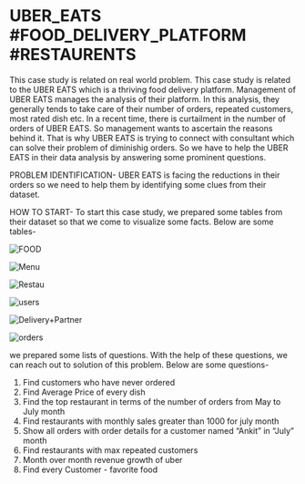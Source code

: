 # UBER_EATS #FOOD_DELIVERY_PLATFORM #RESTAURENTS

This case study is related on real world problem. This case study is related to the UBER EATS which is a thriving food delivery platform. Management of UBER EATS manages the analysis of their platform. In this analysis, they generally tends to take care of their number of orders, repeated customers, most rated dish etc. 
In a recent time, there is curtailment in the number of orders of UBER EATS. So management wants to ascertain the reasons behind it. That is why UBER EATS is trying to connect with consultant which can solve their problem of diminishig orders.
So we have to help the UBER EATS in their data analysis by answering some prominent questions.

PROBLEM IDENTIFICATION- UBER EATS is facing the reductions in their orders so we need to help them by identifying some clues from their dataset.

HOW TO START- To start this case study, we prepared some tables from their dataset so that we come to visualize some facts. Below are some tables-

![FOOD](https://github.com/akash9777/UBER_EATS/assets/159752126/95187c3f-8298-48c0-a3bd-2a19040e4135)

![Menu](https://github.com/akash9777/UBER_EATS/assets/159752126/4e7d1a1c-a5e4-4253-b09b-8a2e8f62cccb)


![Restau](https://github.com/akash9777/UBER_EATS/assets/159752126/79c3bc2b-655b-4593-8a1f-8fb79492ca01)

![users](https://github.com/akash9777/UBER_EATS/assets/159752126/aed2bd4e-15c4-4225-9491-96aaad3cc73c)

![Delivery+Partner](https://github.com/akash9777/UBER_EATS/assets/159752126/f4f92b01-acfc-4354-8759-46e1b2216e1f)

![orders](https://github.com/akash9777/UBER_EATS/assets/159752126/abe919b4-3552-4470-9dc1-cce15b2a61a2)



we prepared some lists of questions. With the help of these questions, we can reach out to solution of this problem. Below are some questions-

1. Find customers who have never ordered
2. Find  Average Price of every dish
3. Find the top restaurant in terms of the number of orders from May to July month
4. Find restaurants with monthly sales greater than 1000 for july month
5. Show all orders with order details for a customer named “Ankit” in “July” month
6. Find restaurants with max repeated customers
7. Month over month revenue growth of uber
8. Find every Customer - favorite food

   


